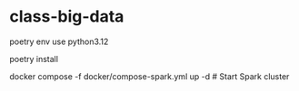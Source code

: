 # class-big-data

poetry env use python3.12

poetry install

docker compose -f docker/compose-spark.yml up -d   # Start Spark cluster


